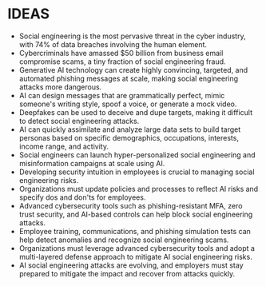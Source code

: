 # IDEAS
* Social engineering is the most pervasive threat in the cyber industry, with 74% of data breaches involving the human element.
* Cybercriminals have amassed $50 billion from business email compromise scams, a tiny fraction of social engineering fraud.
* Generative AI technology can create highly convincing, targeted, and automated phishing messages at scale, making social engineering attacks more dangerous.
* AI can design messages that are grammatically perfect, mimic someone's writing style, spoof a voice, or generate a mock video.
* Deepfakes can be used to deceive and dupe targets, making it difficult to detect social engineering attacks.
* AI can quickly assimilate and analyze large data sets to build target personas based on specific demographics, occupations, interests, income range, and activity.
* Social engineers can launch hyper-personalized social engineering and misinformation campaigns at scale using AI.
* Developing security intuition in employees is crucial to managing social engineering risks.
* Organizations must update policies and processes to reflect AI risks and specify dos and don'ts for employees.
* Advanced cybersecurity tools such as phishing-resistant MFA, zero trust security, and AI-based controls can help block social engineering attacks.
* Employee training, communications, and phishing simulation tests can help detect anomalies and recognize social engineering scams.
* Organizations must leverage advanced cybersecurity tools and adopt a multi-layered defense approach to mitigate AI social engineering risks.
* AI social engineering attacks are evolving, and employers must stay prepared to mitigate the impact and recover from attacks quickly.
